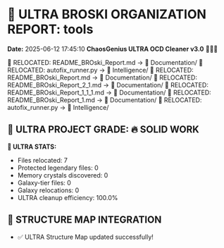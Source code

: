 # 🌌 ULTRA BROSKI ORGANIZATION REPORT: tools
**Date:** 2025-06-12 17:45:10
**ChaosGenius ULTRA OCD Cleaner v3.0** 🧠💜🌌

📁 RELOCATED: README_BROski_Report.md → 📝 Documentation/
📁 RELOCATED: autofix_runner.py → 🧠 Intelligence/
📁 RELOCATED: README_BROski_Report.md → 📝 Documentation/
📁 RELOCATED: README_BROski_Report_2_1.md → 📝 Documentation/
📁 RELOCATED: README_BROski_Report_1_1_1.md → 📝 Documentation/
📁 RELOCATED: README_BROski_Report_1.md → 📝 Documentation/
📁 RELOCATED: autofix_runner.py → 🧠 Intelligence/

## 🌌 ULTRA PROJECT GRADE: 🔥 SOLID WORK
**🧠 ULTRA STATS:**
- Files relocated: 7
- Protected legendary files: 0
- Memory crystals discovered: 0
- Galaxy-tier files: 0
- Galaxy relocations: 0
- ULTRA cleanup efficiency: 100.0%

## 🔄 STRUCTURE MAP INTEGRATION
- ✅ ULTRA Structure Map updated successfully!